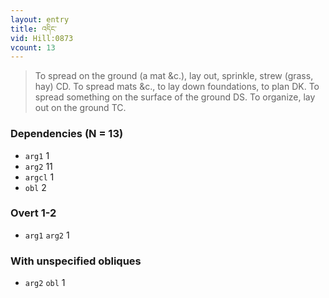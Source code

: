 ```yaml
---
layout: entry
title: འདིང་
vid: Hill:0873
vcount: 13
---
```

> To spread on the ground (a mat &c\.), lay out, sprinkle, strew (grass, hay) CD\. To spread mats &c\., to lay down foundations, to plan DK\. To spread something on the surface of the ground DS\. To organize, lay out on the ground TC\.


### Dependencies (N = 13)
* `arg1` 1
* `arg2` 11
* `argcl` 1
* `obl` 2


### Overt 1-2
* `arg1` `arg2` 1


### With unspecified obliques
* `arg2` `obl` 1
